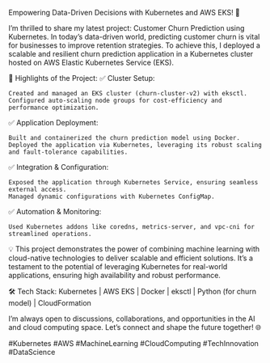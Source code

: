 Empowering Data-Driven Decisions with Kubernetes and AWS EKS! 🌟

I’m thrilled to share my latest project: Customer Churn Prediction using Kubernetes. In today’s data-driven world, predicting customer churn is vital for businesses to improve retention strategies. To achieve this, I deployed a scalable and resilient churn prediction application in a Kubernetes cluster hosted on AWS Elastic Kubernetes Service (EKS).

🔑 Highlights of the Project:
✅ Cluster Setup:

    Created and managed an EKS cluster (churn-cluster-v2) with eksctl.
    Configured auto-scaling node groups for cost-efficiency and performance optimization.

✅ Application Deployment:

    Built and containerized the churn prediction model using Docker.
    Deployed the application via Kubernetes, leveraging its robust scaling and fault-tolerance capabilities.

✅ Integration & Configuration:

    Exposed the application through Kubernetes Service, ensuring seamless external access.
    Managed dynamic configurations with Kubernetes ConfigMap.

✅ Automation & Monitoring:

    Used Kubernetes addons like coredns, metrics-server, and vpc-cni for streamlined operations.

💡 This project demonstrates the power of combining machine learning with cloud-native technologies to deliver scalable and efficient solutions. It’s a testament to the potential of leveraging Kubernetes for real-world applications, ensuring high availability and robust performance.


🛠️ Tech Stack: Kubernetes | AWS EKS | Docker | eksctl | Python (for churn model) | CloudFormation

I’m always open to discussions, collaborations, and opportunities in the AI and cloud computing space. Let’s connect and shape the future together! 🌐

#Kubernetes #AWS #MachineLearning #CloudComputing #TechInnovation #DataScience